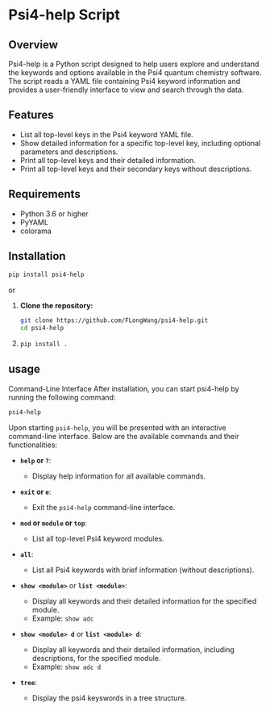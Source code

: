 # Psi4-help Script

## Overview

Psi4-help is a Python script designed to help users explore and understand the keywords and options available in the Psi4 quantum chemistry software. The script reads a YAML file containing Psi4 keyword information and provides a user-friendly interface to view and search through the data.

## Features

- List all top-level keys in the Psi4 keyword YAML file.
- Show detailed information for a specific top-level key, including optional parameters and descriptions.
- Print all top-level keys and their detailed information.
- Print all top-level keys and their secondary keys without descriptions.

## Requirements

- Python 3.6 or higher
- PyYAML
- colorama

## Installation

   ```sh
   pip install psi4-help
   ```

or

1. **Clone the repository:**

   ```sh
   git clone https://github.com/FLongWang/psi4-help.git
   cd psi4-help
   ```
2. ```sh
   pip install .
   ```
## usage

Command-Line Interface
After installation, you can start psi4-help by running the following command:
   ```sh
   psi4-help
   ```
Upon starting `psi4-help`, you will be presented with an interactive command-line interface. Below are the available commands and their functionalities:
- **`help` or `?`**:
  - Display help information for all available commands.
  
- **`exit` or `e`**:
  - Exit the `psi4-help` command-line interface.

- **`mod` or `module` or `top`**:
  - List all top-level Psi4 keyword modules.

- **`all`**:
  - List all Psi4 keywords with brief information (without descriptions).

- **`show <module>`** or **`list <module>`**:
  - Display all keywords and their detailed information for the specified module.
  - Example: `show adc`
  
- **`show <module> d`** or **`list <module> d`**:
  - Display all keywords and their detailed information, including descriptions, for the specified module.
  - Example: `show adc d`

- **`tree`**:
  - Display the psi4 keyswords in a tree structure.
   